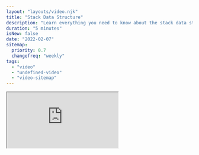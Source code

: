 ```yaml
---
layout: "layouts/video.njk"
title: "Stack Data Structure"
description: "Learn everything you need to know about the stack data structure"
duration: "5 minutes"
isNew: false
date: "2022-02-07"
sitemap:
  priority: 0.7
  changefreq: "weekly"
tags:
  - "video"
  - "undefined-video"
  - "video-sitemap"
---
```


<iframe class="w-full aspect-video mb-5" src="https://www.youtube.com/embed/I5lq6sCuABE" title="Stack Data Structure"></iframe>
